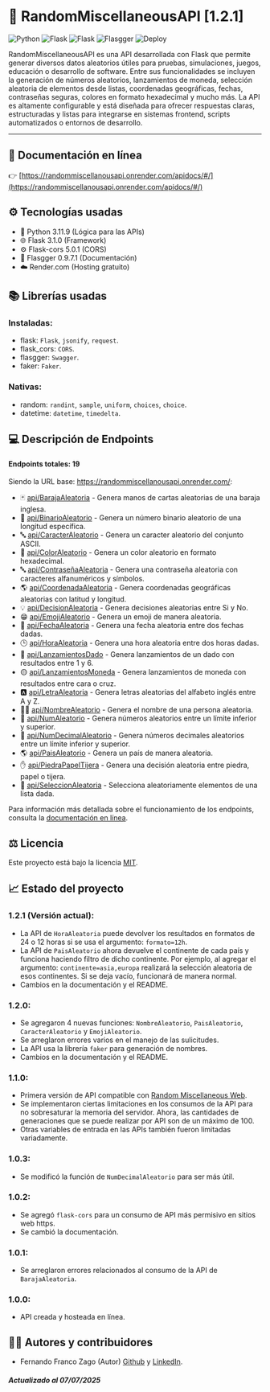 # 🧪 RandomMiscellaneousAPI [1.2.1]

![Python](https://img.shields.io/badge/Python-3.11.9-blue?logo=python)
![Flask](https://img.shields.io/badge/Flask-3.1.0-lightgrey?logo=flask)
![Flask](https://img.shields.io/badge/FlaskCORS-5.0.1-lightgrey?logo=flask)
![Flasgger](https://img.shields.io/badge/Flasgger-0.9.7.1-blueviolet?logo=swagger&logoColor=white)
![Deploy](https://img.shields.io/badge/Render-Live-brightgreen)

RandomMiscellaneousAPI es una API desarrollada con Flask que permite generar diversos datos aleatorios útiles para pruebas, simulaciones, juegos, educación o desarrollo de software. Entre sus funcionalidades se incluyen la generación de números aleatorios, lanzamientos de moneda, selección aleatoria de elementos desde listas, coordenadas geográficas, fechas, contraseñas seguras, colores en formato hexadecimal y mucho más. La API es altamente configurable y está diseñada para ofrecer respuestas claras, estructuradas y listas para integrarse en sistemas frontend, scripts automatizados o entornos de desarrollo.

---

## 📃 Documentación en línea

👉 [https://randommiscellanousapi.onrender.com/apidocs/#/](https://randommiscellanousapi.onrender.com/apidocs/#/)

## ⚙️ Tecnologías usadas

- 🐍 Python 3.11.9 (Lógica para las APIs)
- 🌐 Flask 3.1.0 (Framework)
- ⚙ Flask-cors 5.0.1 (CORS)
- 📃 Flasgger 0.9.7.1 (Documentación)
- ☁️ Render.com (Hosting gratuito)

## 📚 Librerías usadas
### Instaladas:
- flask: `Flask`, `jsonify`, `request`.
- flask_cors: `CORS`.
- flasgger: `Swagger`.
- faker: `Faker`.
### Nativas:
- random: `randint`, `sample`, `uniform`, `choices`, `choice`.
- datetime: `datetime`, `timedelta`.

## 💻 Descripción de Endpoints
#### Endpoints totales: 19
Siendo la URL base: https://randommiscellanousapi.onrender.com/:
- 🃏 [api/BarajaAleatoria](https://randommiscellanousapi.onrender.com/api/BarajaAleatoria) - Genera manos de cartas aleatorias de una baraja inglesa.
- 🔢 [api/BinarioAleatorio](https://randommiscellanousapi.onrender.com/api/BinarioAleatorio) - Genera un número binario aleatorio de una longitud específica.
- 🔤 [api/CaracterAleatorio](https://randommiscellanousapi.onrender.com/api/CaracterAleatorio) - Genera un caracter aleatorio del conjunto ASCII.
- 🎨 [api/ColorAleatorio](https://randommiscellanousapi.onrender.com/api/ColorAleatorio) - Genera un color aleatorio en formato hexadecimal.
- 🔤 [api/ContraseñaAleatoria](https://randommiscellanousapi.onrender.com/api/ContraseñaAleatoria) - Genera una contraseña aleatoria con caracteres alfanuméricos y símbolos.
- 🌎 [api/CoordenadaAleatoria](https://randommiscellanousapi.onrender.com/api/CoordenadaAleatoria) - Genera coordenadas geográficas aleatorias con latitud y longitud.
- 💡 [api/DecisionAleatoria](https://randommiscellanousapi.onrender.com/api/DecisionAleatoria) - Genera decisiones aleatorias entre Si y No.
- 😁 [api/EmojiAleatorio](https://randommiscellanousapi.onrender.com/api/EmojiAleatorio) - Genera un emoji de manera aleatoria.
- 📆 [api/FechaAleatoria](https://randommiscellanousapi.onrender.com/api/FechaAleatoria) - Genera una fecha aleatoria entre dos fechas dadas.
- 🕒 [api/HoraAleatoria](https://randommiscellanousapi.onrender.com/api/HoraAleatoria) - Genera una hora aleatoria entre dos horas dadas.
- 🎲 [api/LanzamientosDado](https://randommiscellanousapi.onrender.com/api/LanzamientosDado) - Genera lanzamientos de un dado con resultados entre 1 y 6.
- 🟡 [api/LanzamientosMoneda](https://randommiscellanousapi.onrender.com/api/LanzamientosMoneda) - Genera lanzamientos de moneda con resultados entre cara o cruz.
- 🅰 [api/LetraAleatoria](https://randommiscellanousapi.onrender.com/api/LetraAleatoria) - Genera letras aleatorias del alfabeto inglés entre A y Z.
- 👨‍👦 [api/NombreAleatorio](https://randommiscellanousapi.onrender.com/api/NombreAleatorio) - Genera el nombre de una persona aleatoria.
- 🔢 [api/NumAleatorio](https://randommiscellanousapi.onrender.com/api/NumAleatorio) - Genera números aleatorios entre un límite inferior y superior.
- 🔢 [api/NumDecimalAleatorio](https://randommiscellanousapi.onrender.com/api/NumDecimalAleatorio) - Genera números decimales aleatorios entre un límite inferior y superior.
- 🌎 [api/PaisAleatorio](https://randommiscellanousapi.onrender.com/api/PaisAleatorio) - Genera un país de manera aleatoria.
- ✋ [api/PiedraPapelTijera](https://randommiscellanousapi.onrender.com/api/PiedraPapelTijera) - Genera una decisión aleatoria entre piedra, papel o tijera.
- 🧾 [api/SeleccionAleatoria](https://randommiscellanousapi.onrender.com/api/SeleccionAleatoria?valores=rojo,verde,azul) - Selecciona aleatoriamente elementos de una lista dada.

Para información más detallada sobre el funcionamiento de los endpoints, consulta la [documentación en línea](https://randommiscellanousapi.onrender.com/apidocs/#/).

## ⚖ Licencia
Este proyecto está bajo la licencia [MIT](LICENSE).

## 📈 Estado del proyecto
### 1.2.1 (Versión actual):
- La API de `HoraAleatoria` puede devolver los resultados en formatos de 24 o 12 horas si se usa el argumento: `formato=12h`.
- La API de `PaisAleatorio` ahora devuelve el continente de cada país y funciona haciendo filtro de dicho continente. Por ejemplo, al agregar el argumento: `continente=asia,europa` realizará la selección aleatoria de esos continentes. Si se deja vacío, funcionará de manera normal.
- Cambios en la documentación y el README.
### 1.2.0:
- Se agregaron 4 nuevas funciones: `NombreAleatorio`, `PaisAleatorio`, `CaracterAleatorio` y `EmojiAleatorio`.
- Se arreglaron errores varios en el manejo de las sulicitudes.
- La API usa la librería `faker` para generación de nombres.
- Cambios en la documentación y el README.
### 1.1.0:
- Primera versión de API compatible con [Random Miscellaneous Web](https://wildravenz.github.io/Random-Miscellaneous-Web/).
- Se implementaron ciertas limitaciones en los consumos de la API para no sobresaturar la memoria del servidor. Ahora, las cantidades de generaciones que se puede realizar por API son de un máximo de 100.
- Otras variables de entrada en las APIs también fueron limitadas variadamente.
### 1.0.3:
- Se modificó la función de `NumDecimalAleatorio` para ser más útil.
### 1.0.2:
- Se agregó `flask-cors` para un consumo de API más permisivo en sitios web https.
- Se cambió la documentación.
### 1.0.1:
- Se arreglaron errores relacionados al consumo de la API de `BarajaAleatoria`.
### 1.0.0:
- API creada y hosteada en línea.

## 🙋‍♂️ Autores y contribuidores
- Fernando Franco Zago (Autor) [Github](https://github.com/WildRavenZ) y [LinkedIn](https://www.linkedin.com/in/fernando-franco-zago-066840313/).

#### *Actualizado al 07/07/2025*
